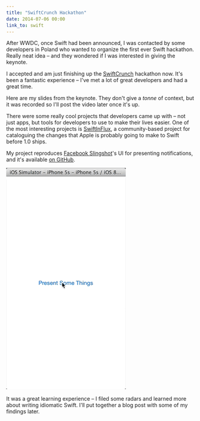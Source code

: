 ```yaml
---
title: "SwiftCrunch Hackathon"
date: 2014-07-06 00:00
link_to: swift
---
```


<import><p>After WWDC, once Swift had been announced, I was contacted by some developers in Poland who wanted to organize the first ever Swift hackathon. Really neat idea – and they wondered if I was interested in giving the keynote. </p>
	
<!-- more -->

<p>I accepted and am just finishing up the <a href="http://swiftcrunch.com">SwiftCrunch</a> hackathon now. It's been a fantastic experience – I've met a lot of great developers and had a great time. </p>
<p>Here are my slides from the keynote. They don't give a <em>tonne</em> of context, but it was recorded so I'll post the video later once it's up. </p>
<script async class="speakerdeck-embed" data-id="7150b350e5fe01314f761288f3080752" data-ratio="1.77777777777778" src="//speakerdeck.com/assets/embed.js"></script><p>There were some really cool projects that developers came up with – not just apps, but tools for developers to use to make their lives easier. One of the most interesting projects is <a href="https://github.com/ksm/SwiftInFlux">SwiftInFlux</a>, a community-based project for cataloguing the changes that Apple is probably going to make to Swift before 1.0 ships. </p>
<p>My project reproduces <a href="https://itunes.apple.com/ca/app/slingshot/id878681557?mt=8">Facebook Slingshot</a>'s UI for presenting notifications, and it's available <a href="https://github.com/AshFurrow/ModalNotificationController">on GitHub</a>. </p>
<img src="/img/import/blog/swiftcrunch-hackathon/37F72982F8A44987B6BA09D5940CB58C.gif" class="img-responsive"><p>It was a great learning experience – I filed some radars and learned more about writing idiomatic Swift. I'll put together a blog post with some of my findings later. </p></import>
